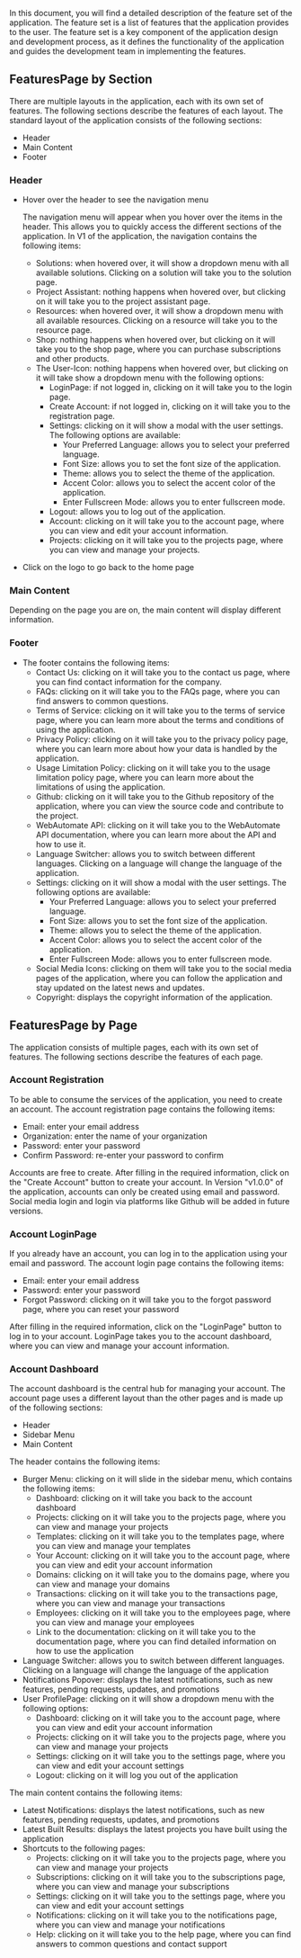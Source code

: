 In this document, you will find a detailed description of the feature set of the application. The feature set is a list of features that the application provides to the user. The feature set is a key component of the application design and development process, as it defines the functionality of the application and guides the development team in implementing the features.

## FeaturesPage by Section

There are multiple layouts in the application, each with its own set of features. The following sections describe the features of each layout.
The standard layout of the application consists of the following sections:

- Header
- Main Content
- Footer

### Header

- Hover over the header to see the navigation menu
  
    The navigation menu will appear when you hover over the items in the header. This allows you to quickly access the different sections of the application.
    In V1 of the application, the navigation contains the following items:
    - Solutions: when hovered over, it will show a dropdown menu with all available solutions. Clicking on a solution will take you to the solution page.
    - Project Assistant: nothing happens when hovered over, but clicking on it will take you to the project assistant page.
    - Resources: when hovered over, it will show a dropdown menu with all available resources. Clicking on a resource will take you to the resource page.
    - Shop: nothing happens when hovered over, but clicking on it will take you to the shop page, where you can purchase subscriptions and other products.
    - The User-Icon: nothing happens when hovered over, but clicking on it will take show a dropdown menu with the following options:
        - LoginPage: if not logged in, clicking on it will take you to the login page.
        - Create Account: if not logged in, clicking on it will take you to the registration page.
        - Settings: clicking on it will show a modal with the user settings. The following options are available:
            - Your Preferred Language: allows you to select your preferred language.
            - Font Size: allows you to set the font size of the application.
            - Theme: allows you to select the theme of the application.
            - Accent Color: allows you to select the accent color of the application.
            - Enter Fullscreen Mode: allows you to enter fullscreen mode.
        - Logout: allows you to log out of the application.
        - Account: clicking on it will take you to the account page, where you can view and edit your account information.
        - Projects: clicking on it will take you to the projects page, where you can view and manage your projects.
    
- Click on the logo to go back to the home page

### Main Content

Depending on the page you are on, the main content will display different information.

### Footer

- The footer contains the following items:
    - Contact Us: clicking on it will take you to the contact us page, where you can find contact information for the company.
    - FAQs: clicking on it will take you to the FAQs page, where you can find answers to common questions.
    - Terms of Service: clicking on it will take you to the terms of service page, where you can learn more about the terms and conditions of using the application.
    - Privacy Policy: clicking on it will take you to the privacy policy page, where you can learn more about how your data is handled by the application.
    - Usage Limitation Policy: clicking on it will take you to the usage limitation policy page, where you can learn more about the limitations of using the application.
    - Github: clicking on it will take you to the Github repository of the application, where you can view the source code and contribute to the project.
    - WebAutomate API: clicking on it will take you to the WebAutomate API documentation, where you can learn more about the API and how to use it.
    - Language Switcher: allows you to switch between different languages. Clicking on a language will change the language of the application.
    - Settings: clicking on it will show a modal with the user settings. The following options are available:
        - Your Preferred Language: allows you to select your preferred language.
        - Font Size: allows you to set the font size of the application.
        - Theme: allows you to select the theme of the application.
        - Accent Color: allows you to select the accent color of the application.
        - Enter Fullscreen Mode: allows you to enter fullscreen mode.
    - Social Media Icons: clicking on them will take you to the social media pages of the application, where you can follow the application and stay updated on the latest news and updates.
    - Copyright: displays the copyright information of the application.

## FeaturesPage by Page

The application consists of multiple pages, each with its own set of features. The following sections describe the features of each page.

### Account Registration

To be able to consume the services of the application, you need to create an account. The account registration page contains the following items:

- Email: enter your email address
- Organization: enter the name of your organization
- Password: enter your password
- Confirm Password: re-enter your password to confirm

Accounts are free to create. After filling in the required information, click on the "Create Account" button to create your account.
In Version "v1.0.0" of the application, accounts can only be created using email and password. Social media login and login via platforms like Github will be added in future versions.

### Account LoginPage

If you already have an account, you can log in to the application using your email and password. The account login page contains the following items:

- Email: enter your email address
- Password: enter your password
- Forgot Password: clicking on it will take you to the forgot password page, where you can reset your password

After filling in the required information, click on the "LoginPage" button to log in to your account.
LoginPage takes you to the account dashboard, where you can view and manage your account information.

### Account Dashboard

The account dashboard is the central hub for managing your account.
The account page uses a different layout than the other pages and is made up of the following sections:

- Header
- Sidebar Menu
- Main Content

The header contains the following items:

- Burger Menu: clicking on it will slide in the sidebar menu, which contains the following items:
  - Dashboard: clicking on it will take you back to the account dashboard
  - Projects: clicking on it will take you to the projects page, where you can view and manage your projects
  - Templates: clicking on it will take you to the templates page, where you can view and manage your templates
  - Your Account: clicking on it will take you to the account page, where you can view and edit your account information
  - Domains: clicking on it will take you to the domains page, where you can view and manage your domains
  - Transactions: clicking on it will take you to the transactions page, where you can view and manage your transactions
  - Employees: clicking on it will take you to the employees page, where you can view and manage your employees
  - Link to the documentation: clicking on it will take you to the documentation page, where you can find detailed information on how to use the application
- Language Switcher: allows you to switch between different languages. Clicking on a language will change the language of the application
- Notifications Popover: displays the latest notifications, such as new features, pending requests, updates, and promotions
- User ProfilePage: clicking on it will show a dropdown menu with the following options:
  - Dashboard: clicking on it will take you to the account page, where you can view and edit your account information
  - Projects: clicking on it will take you to the projects page, where you can view and manage your projects
  - Settings: clicking on it will take you to the settings page, where you can view and edit your account settings
  - Logout: clicking on it will log you out of the application

The main content contains the following items:

- Latest Notifications: displays the latest notifications, such as new features, pending requests, updates, and promotions
- Latest Built Results: displays the latest projects you have built using the application
- Shortcuts to the following pages:
    - Projects: clicking on it will take you to the projects page, where you can view and manage your projects
    - Subscriptions: clicking on it will take you to the subscriptions page, where you can view and manage your subscriptions
    - Settings: clicking on it will take you to the settings page, where you can view and edit your account settings
    - Notifications: clicking on it will take you to the notifications page, where you can view and manage your notifications
    - Help: clicking on it will take you to the help page, where you can find answers to common questions and contact support
